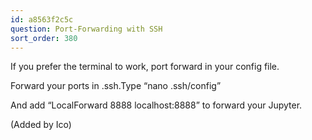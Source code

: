 ```yaml
---
id: a8563f2c5c
question: Port-Forwarding with SSH
sort_order: 380
---
```


If you prefer the terminal to work, port forward in your config file.

Forward your ports in .ssh.Type “nano .ssh/config”

And add “LocalForward 8888 localhost:8888” to forward your Jupyter.

(Added by Ico)

